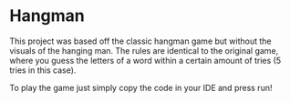# Hangman

This project was based off the classic hangman game but without the visuals of the hanging man. The rules are identical to the original game, where you guess the letters of a word within a certain amount of tries (5 tries in this case).

To play the game just simply copy the code in your IDE and press run!
